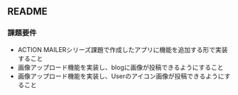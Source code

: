 ## README

### 課題要件

- ACTION MAILERシリーズ課題で作成したアプリに機能を追加する形で実装すること
- 画像アップロード機能を実装し、blogに画像が投稿できるようにすること
- 画像アップロード機能を実装し、Userのアイコン画像が投稿できるようにすること
